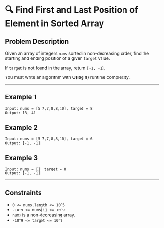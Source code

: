 
# 🔍 Find First and Last Position of Element in Sorted Array

## Problem Description

Given an array of integers `nums` sorted in non-decreasing order, find the starting and ending position of a given `target` value.

If `target` is not found in the array, return `[-1, -1]`.

You must write an algorithm with **O(log n)** runtime complexity.

---

## Example 1

```
Input: nums = [5,7,7,8,8,10], target = 8  
Output: [3, 4]
```

## Example 2

```
Input: nums = [5,7,7,8,8,10], target = 6  
Output: [-1, -1]
```

## Example 3

```
Input: nums = [], target = 0  
Output: [-1, -1]
```

---

## Constraints

- `0 <= nums.length <= 10^5`
- `-10^9 <= nums[i] <= 10^9`
- `nums` is a non-decreasing array.
- `-10^9 <= target <= 10^9`
